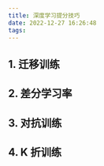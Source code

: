 ```yaml
---
title: 深度学习提分技巧
date: 2022-12-27 16:26:48
tags:
---
```


## 1. 迁移训练

## 2. 差分学习率

## 3. 对抗训练

## 4. K 折训练